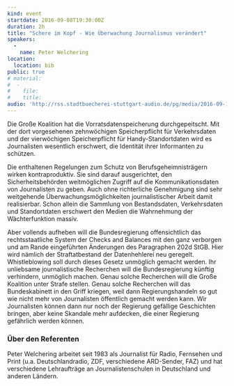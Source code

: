 ```yaml
---
kind: event
startdate: 2016-09-08T19:30:00Z
duration: 2h
title: "Schere im Kopf - Wie Überwachung Journalismus verändert"
speakers:
  -
    name: Peter Welchering
location:
  location: bib
public: true
# material:
#  -
#    file:
#    title:
audio: 'http://rss.stadtbuecherei-stuttgart-audio.de/pg/media/2016-09-19_08092016_cccs_welchering_schereimkopf.mp3'
---
```

Die Große Koalition hat die Vorratsdatenspeicherung durchgepeitscht. Mit der dort vorgesehenen zehnwöchigen Speicherpflicht für Verkehrsdaten und der vierwöchigen Speicherpflicht für Handy-Standortdaten wird es Journalisten wesentlich erschwert, die Identität ihrer Informanten zu schützen.

Die enthaltenen Regelungen zum Schutz von Berufsgeheimnisträgern wirken kontraproduktiv. Sie sind darauf ausgerichtet, den Sicherheitsbehörden weitmöglichen Zugriff auf die Kommunikationsdaten von Journalisten zu geben. Auch ohne richterliche Genehmigung sind sehr weitgehende Überwachungsmöglichkeiten journalistischer Arbeit damit realisierbar. Schon allein die Sammlung von Bestandsdaten, Verkehrsdaten und Standortdaten erschwert den Medien die Wahrnehmung der Wächterfunktion massiv.

Aber vollends aufheben will die Bundesregierung offensichtlich das rechtsstaatliche System der Checks and Balances mit den ganz verborgen und am Rande eingeführten Änderungen des Paragraphen 202d StGB. Hier wird nämlich der Straftatbestand der Datenhehlerei neu geregelt. Whistleblowing soll durch dieses Gesetz unmöglich gemacht werden. Ihr unliebsame journalistische Recherchen will die Bundesregierung künftig verhindern, unmöglich machen. Genau solche Recherchen will die Große Koalition unter Strafe stellen. Genau solche Recherchen will das Bundeskabinett in den Griff kriegen, weil dann Regierungshandeln so gut wie nicht mehr von Journalisten öffentlich gemacht werden kann. Wir Journalisten können dann nur noch der Regierung gefällige Geschichten bringen, aber keine Skandale mehr aufdecken, die einer Regierung gefährlich werden können.

### Über den Referenten

Peter Welchering arbeitet seit 1983 als Journalist für Radio, Fernsehen und Print (u.a. Deutschlandradio, ZDF, verschiedene ARD-Sender, FAZ) und hat verschiedene Lehraufträge an Journalistenschulen in Deutschland und anderen Ländern.
